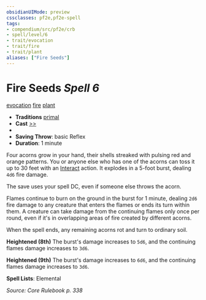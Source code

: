 ```yaml
---
obsidianUIMode: preview
cssclasses: pf2e,pf2e-spell
tags:
- compendium/src/pf2e/crb
- spell/level/6
- trait/evocation
- trait/fire
- trait/plant
aliases: ["Fire Seeds"]
---
```

# Fire Seeds *Spell 6*   
[evocation](rules/traits/evocation.md "Evocation School Trait")  [fire](rules/traits/fire.md "Fire Energy & Element Trait")  [plant](rules/traits/plant.md "Plant Creature Type Trait")  

- **Traditions** [primal](rules/traits/primal.md "Primal Tradition Trait")
- **Cast** [>>](rules/core-rulebook/chapter-9-playing-the-game.md#Actions "Two-Action") 
- 
- **Saving Throw**:  basic Reflex
- **Duration**: 1 minute

Four acorns grow in your hand, their shells streaked with pulsing red and orange patterns. You or anyone else who has one of the acorns can toss it up to 30 feet with an [Interact](rules/actions/interact.md) action. It explodes in a 5-foot burst, dealing `4d6` fire damage.

The save uses your spell DC, even if someone else throws the acorn.

Flames continue to burn on the ground in the burst for 1 minute, dealing `2d6` fire damage to any creature that enters the flames or ends its turn within them. A creature can take damage from the continuing flames only once per round, even if it's in overlapping areas of fire created by different acorns.

When the spell ends, any remaining acorns rot and turn to ordinary soil.

**Heightened (8th)** The burst's damage increases to `5d6`, and the continuing flames damage increases to `3d6`.

**Heightened (9th)** The burst's damage increases to `6d6`, and the continuing flames damage increases to `3d6`.

**Spell Lists**: Elemental

*Source: Core Rulebook p. 338*